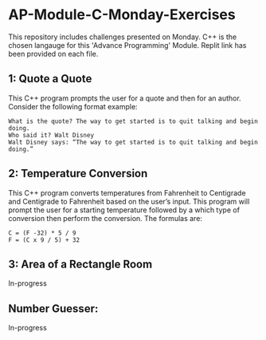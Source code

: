 # AP-Module-C-Monday-Exercises

This repository includes challenges presented on Monday. C++ is the chosen langauge for this 'Advance Programming' Module. Replit link has been provided on each file.

## 1: Quote a Quote
This C++ program prompts the user for a quote and then for an author. Consider the following format example:

```
What is the quote? The way to get started is to quit talking and begin doing.
Who said it? Walt Disney
Walt Disney says: “The way to get started is to quit talking and begin doing.”
```

## 2: Temperature Conversion
This C++ program converts temperatures from Fahrenheit to Centigrade and Centigrade to Fahrenheit based on the user’s input. This program will prompt the user for a starting
temperature followed by a which type of conversion then perform the conversion.
The formulas are:
```
C = (F -32) * 5 / 9
F = (C x 9 / 5) + 32
```
## 3: Area of a Rectangle Room
In-progress


## Number Guesser:
In-progress
